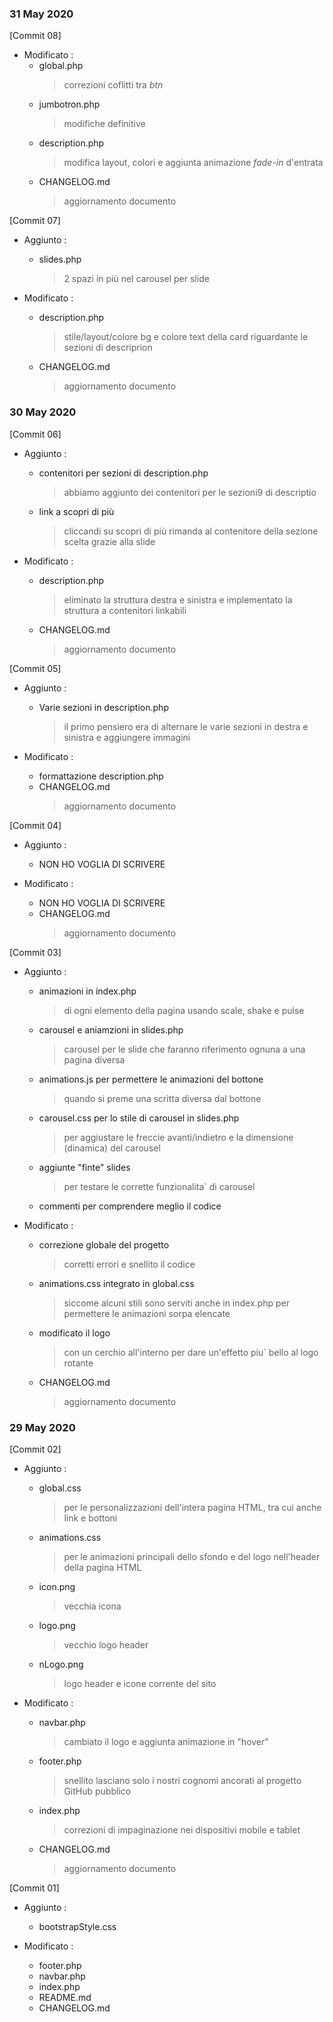 ### 31 May 2020


[Commit 08]	
	
* Modificato :  
	*  global.php
		> correzioni coflitti tra *btn*
	*  jumbotron.php
		> modifiche definitive
	*  description.php
		> modifica layout, colori e aggiunta animazione *fade-in* d'entrata
	*  CHANGELOG.md
        > aggiornamento documento



[Commit 07]	

* Aggiunto :
	* slides.php
		> 2 spazi in più nel carousel per slide

	
* Modificato :  
	*  description.php
		> stile/layout/colore bg e colore text della card riguardante le sezioni di descriprion
	*  CHANGELOG.md
        > aggiornamento documento



### 30 May 2020


[Commit 06]

* Aggiunto :
	* contenitori per sezioni di description.php
		> abbiamo aggiunto dei contenitori per le sezioni9 di descriptio
	* link a scopri di più
		> cliccandi su scopri di più rimanda al contenitore della sezione scelta grazie alla slide	
	
* Modificato :  
	*  description.php
		> eliminato la struttura destra e sinistra e implementato la struttura a contenitori linkabili
	*  CHANGELOG.md
        > aggiornamento documento



[Commit 05]

* Aggiunto :
	* Varie sezioni in description.php
		> il primo pensiero era di alternare le varie sezioni in destra e sinistra e aggiungere immagini
	
* Modificato :  
	*  formattazione description.php
	*  CHANGELOG.md
        > aggiornamento documento



[Commit 04]

* Aggiunto :  
	*  NON HO VOGLIA DI SCRIVERE
		

* Modificato :  
	*  NON HO VOGLIA DI SCRIVERE
	*  CHANGELOG.md
        > aggiornamento documento



[Commit 03]

* Aggiunto :  
	*  animazioni in index.php
		> di ogni elemento della pagina usando scale, shake e pulse
	*  carousel e aniamzioni in slides.php
		> carousel per le slide che faranno riferimento ognuna a una pagina diversa
	*  animations.js per permettere le animazioni del bottone
		> quando si preme una scritta diversa dal bottone
	*  carousel.css per lo stile di carousel in slides.php
		> per aggiustare le freccie avanti/indietro e la dimensione (dinamica) del carousel
	*  aggiunte "finte" slides
		> per testare le corrette funzionalita` di carousel
	*  commenti per comprendere meglio il codice
		

* Modificato :  
	*  correzione globale del progetto
		> corretti errori e snellito il codice
	*  animations.css integrato in global.css
		> siccome alcuni stili sono serviti anche in index.php per permettere le animazioni sorpa elencate
	*  modificato il logo
		> con un cerchio all'interno per dare un'effetto piu` bello al logo rotante
	*  CHANGELOG.md
        > aggiornamento documento



### 29 May 2020


[Commit 02]

* Aggiunto :  
	* global.css  
		> per le personalizzazioni dell'intera pagina HTML, tra cui anche link e bottoni 
	*  animations.css  
	    > per le animazioni principali dello sfondo e del logo nell'header della pagina HTML 
	*  icon.png  
		> vecchia icona
	*  logo.png  
		> vecchio logo header 
	*  nLogo.png  
		> logo header e icone corrente del sito

* Modificato :  
	* navbar.php  
		> cambiato il logo e aggiunta animazione in "hover"
	*  footer.php  
		> snellito lasciano solo i nostri cognomi ancorati al progetto GitHub pubblico
	*  index.php  
		> correzioni di impaginazione nei dispositivi mobile e tablet
	*  CHANGELOG.md
        > aggiornamento documento



[Commit 01]

* Aggiunto :  
	*  bootstrapStyle.css  

* Modificato :  
	*  footer.php  
	*  navbar.php  
	*  index.php  
	*  README.md  
	*  CHANGELOG.md  
